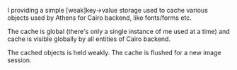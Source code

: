 I providing a simple [weak]key->value storage used to cache various objects used by Athens for Cairo backend, like fonts/forms etc.

The cache is global (there's only a single instance of me used at a time) and
cache is visible globally by all entities of Cairo backend.

The cached objects is held weakly.
The cache is flushed for a new image session.
